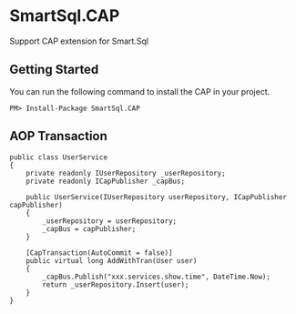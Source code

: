 # SmartSql.CAP

Support CAP extension for Smart.Sql

## Getting Started

You can run the following command to install the CAP in your project.

```
PM> Install-Package SmartSql.CAP
```

## AOP Transaction

```
public class UserService
{
    private readonly IUserRepository _userRepository;
    private readonly ICapPublisher _capBus;

    public UserService(IUserRepository userRepository, ICapPublisher capPublisher)
    {
        _userRepository = userRepository;
        _capBus = capPublisher;
    }
	
    [CapTransaction(AutoCommit = false)]
    public virtual long AddWithTran(User user)
    {
        _capBus.Publish("xxx.services.show.time", DateTime.Now);
        return _userRepository.Insert(user);
    }
}

```
